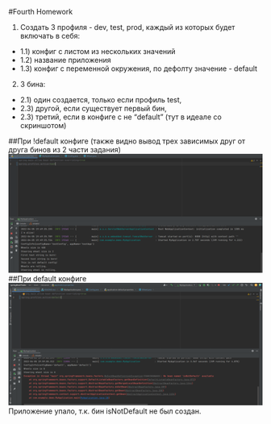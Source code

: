 #Fourth Homework

1) Создать 3 профиля - dev, test, prod, каждый из которых будет включать в себя:
* 1.1) конфиг с листом из нескольких значений
* 1.2) название приложения
* 1.3) конфиг с переменной окружения, по дефолту значение - default
2) 3 бина:
* 2.1) один создается, только если профиль test,
* 2.3) другой, если существует первый бин,
* 2.3) третий, если в конфиге с не “default” (тут в идеале со скриншотом)

##При !default конфиге (также видно вывод трех зависимых друг от друга бинов из 2 части задания)
![img.png](img.png)
##При default конфиге
![img_1.png](img_1.png)
Приложение упало, т.к. бин isNotDefault не был создан.